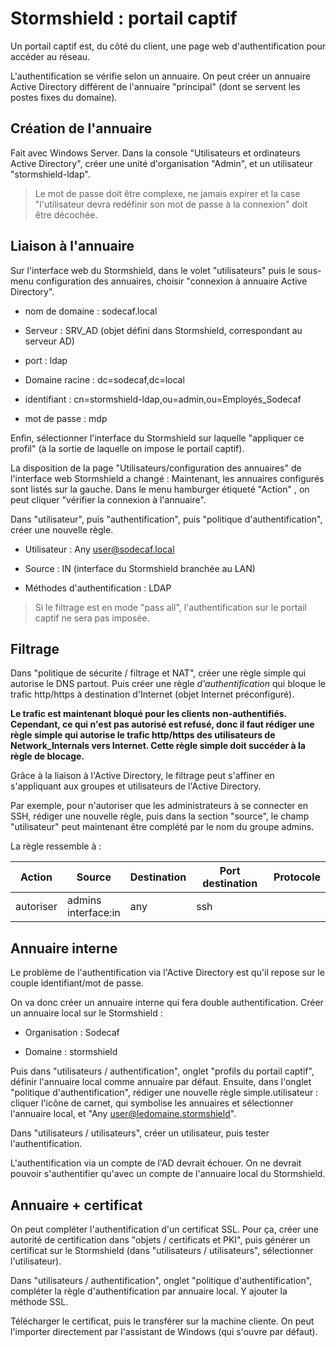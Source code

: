 # Stormshield : portail captif

Un portail captif est, du côté du client, une page web d'authentification pour accéder au réseau.

L'authentification se vérifie selon un annuaire. On peut créer un annuaire Active Directory différent de l'annuaire "principal" (dont se servent les postes fixes du domaine).

## Création de l'annuaire

Fait avec Windows Server.
Dans la console "Utilisateurs et ordinateurs Active Directory", créer une unité d'organisation "Admin", et un utilisateur "stormshield-ldap".

> Le mot de passe doit être complexe, ne jamais expirer et la case "l'utilisateur devra redéfinir son mot de passe à la connexion" doit être décochée.

## Liaison à l'annuaire

Sur l'interface web du Stormshield, dans le volet "utilisateurs" puis le sous-menu configuration des annuaires, choisir "connexion à annuaire Active Directory".

* nom de domaine : sodecaf.local

* Serveur : SRV_AD (objet défini dans Stormshield, correspondant au serveur AD)

* port : ldap

* Domaine racine : dc=sodecaf,dc=local

* identifiant : cn=stormshield-ldap,ou=admin,ou=Employés_Sodecaf

* mot de passe : mdp

Enfin, sélectionner l'interface du Stormshield sur laquelle "appliquer ce profil" (à la sortie de laquelle on impose le portail captif).

La disposition de la page "Utilisateurs/configuration des annuaires" de l'interface web Stormshield a changé : Maintenant, les annuaires configurés sont listés sur la gauche. Dans le menu hamburger étiqueté "Action" , on peut cliquer "vérifier la connexion à l'annuaire".



Dans "utilisateur", puis "authentification", puis "politique d'authentification", créer une nouvelle règle.

* Utilisateur : Any user@sodecaf.local

* Source : IN (interface du Stormshield branchée au LAN)

* Méthodes d'authentification : LDAP

> Si le filtrage est en mode "pass all", l'authentification sur le portail captif ne sera pas imposée.

## Filtrage

Dans "politique de sécurite / filtrage et NAT", créer une règle simple qui autorise le DNS partout. Puis créer une règle *d'authentification* qui bloque le trafic http/https à destination d'Internet (objet Internet préconfiguré).

**Le trafic est maintenant bloqué pour les clients non-authentifiés. Cependant, ce qui n'est pas autorisé est refusé, donc il faut rédiger une règle simple qui autorise le trafic http/https des utilisateurs de Network_Internals vers Internet. Cette règle simple doit succéder à la règle de blocage.**



Grâce à la liaison à l'Active Directory, le filtrage peut s'affiner en s'appliquant aux groupes et utilisateurs de l'Active Directory.

Par exemple, pour n'autoriser que les administrateurs à se connecter en SSH, rédiger une nouvelle règle, puis dans la section "source", le champ "utilisateur" peut maintenant être complété par le nom du groupe admins.

La règle ressemble à :

| Action    | Source                   | Destination | Port destination | Protocole |
| --------- | ------------------------ | ----------- | ---------------- | --------- |
| autoriser | admins <br/>interface:in | any         | ssh              |           |

## Annuaire interne

Le problème de l'authentification via l'Active Directory est qu'il repose sur le couple identifiant/mot de passe.

On va donc créer un annuaire interne qui fera double authentification. Créer un annuaire local sur le Stormshield :

* Organisation : Sodecaf

* Domaine : stormshield



Puis dans "utilisateurs / authentification", onglet "profils du portail captif", définir l'annuaire local comme annuaire par défaut.
Ensuite, dans l'onglet "politique d'authentification", rédiger une nouvelle règle simple.utilisateur : cliquer l'icône de carnet, qui symbolise les annuaires et sélectionner l'annuaire local, et "Any user@ledomaine.stormshield".

Dans "utilisateurs / utilisateurs", créer un utilisateur, puis tester l'authentification.

L'authentification via un compte de l'AD devrait échouer. On ne devrait pouvoir s'authentifier qu'avec un compte de l'annuaire local du Stormshield.

## Annuaire + certificat

On peut compléter l'authentification d'un certificat SSL. Pour ça, créer une autorité de certification dans "objets / certificats et PKI", puis générer un certificat sur le Stormshield (dans "utilisateurs / utilisateurs", sélectionner l'utilisateur).

Dans "utilisateurs / authentification", onglet "politique d'authentification", compléter la règle d'authentification par annuaire local. Y ajouter la méthode SSL.

Télécharger le certificat, puis le transférer sur la machine cliente. On peut l'importer directement par l'assistant de Windows (qui s'ouvre par défaut).


